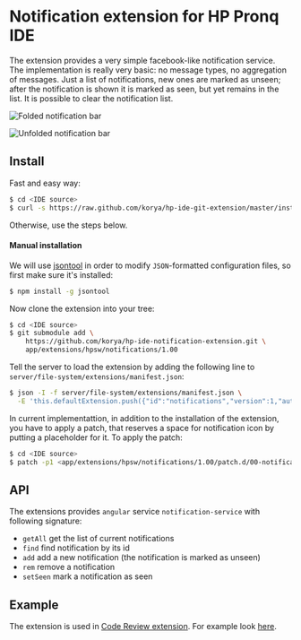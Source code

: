 # Notification extension for HP Pronq IDE

The extension provides a very simple facebook-like notification service.
The implementation is really very basic: no message types, no aggregation of messages.
Just a list of notifications, new ones are marked as unseen;
after the notification is shown it is marked as seen, but yet remains in the list.
It is possible to clear the notification list.

![Folded notification bar](https://raw.github.com/korya/hp-ide-code-review-extension/gh-pages/images/notification-folded.png)

![Unfolded notification bar](https://raw.github.com/korya/hp-ide-code-review-extension/gh-pages/images/notification-unfolded.png)

## Install

Fast and easy way:

```bash
$ cd <IDE source>
$ curl -s https://raw.github.com/korya/hp-ide-git-extension/master/install.sh | sh
```

Otherwise, use the steps below.

#### Manual installation

We will use [jsontool](https://github.com/trentm/json) in order to modify
`JSON`-formatted configuration files, so first make sure it's installed:

```bash
$ npm install -g jsontool
```

Now clone the extension into your tree:

```bash
$ cd <IDE source>
$ git submodule add \
    https://github.com/korya/hp-ide-notification-extension.git \
    app/extensions/hpsw/notifications/1.00
```

Tell the server to load the extension by adding the following line to
`server/file-system/extensions/manifest.json`:

```bash
$ json -I -f server/file-system/extensions/manifest.json \
  -E 'this.defaultExtension.push({"id":"notifications","version":1,"author":"hpsw"})'
```

In current implementattion, in addition to the installation of the extension,
you have to apply a patch, that reserves a space for notification icon by
putting a placeholder for it. To apply the patch:

```bash
$ cd <IDE source>
$ patch -p1 <app/extensions/hpsw/notifications/1.00/patch.d/00-notification-placeholder.diff
```

## API

The extensions provides `angular` service `notification-service` with following signature:
 - `getAll` get the list of current notifications
 - `find` find notification by its id
 - `add` add a new notification (the notification is marked as unseen)
 - `rem` remove a notification
 - `setSeen` mark a notification as seen

## Example

The extension is used in
[Code Review extension](https://github.com/korya/hp-ide-code-review-extension).
For example look [here](https://github.com/korya/hp-ide-code-review-extension).
